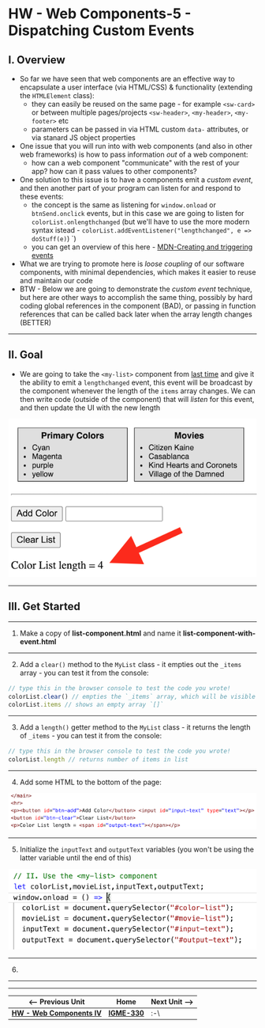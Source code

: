 # HW - Web Components-5 - Dispatching Custom Events

## I. Overview

- So far we have seen that web components are an effective way to encapsulate a user interface (via HTML/CSS) & functionality (extending the `HTMLElement` class):
  - they can easily be reused on the same page - for example `<sw-card>` or between multiple pages/projects `<sw-header>`, `<my-header>`, `<my-footer>` etc
  - parameters can be passed in via HTML custom `data-` attributes, or via stanard JS object properties
- One issue that you will run into with web components (and also in other web frameworks) is how to pass information *out* of a web component:
  - how can a web component "communicate" with the rest of your app? how can it pass values to other components?
- One solution to this issue is to have a components emit a *custom event*, and then another part of your program can listen for and respond to these events:
  - the concept is the same as listening for `window.onload` or `btnSend.onclick` events, but in this case we are going to listen for `colorList.onlengthchanged` (but we'll have to use the more modern syntax istead - `colorList.addEventListener("lengthchanged", e => doStuff(e)`)
`)
  - you can get an overview of this here - [MDN-Creating and triggering events](https://developer.mozilla.org/en-US/docs/Web/Events/Creating_and_triggering_events)
- What we are trying to promote here is *loose coupling* of our software components, with minimal dependencies, which makes it easier to reuse and maintain our code
- BTW - Below we are going to demonstrate the *custom event* technique, but here are other ways to accomplish the same thing, possibly by hard coding global references in the component (BAD), or passing in function references that can be called back later when the array length changes (BETTER)

<hr>

## II. Goal

- We are going to take the `<my-list>` component from [last time](HW-wc-4.md) and give it the ability to emit a `lengthchanged` event, this event will be broadcast by the component whenever the length of the `items` array changes. We can then write code (outside of the component) that will *listen* for this event, and then update the UI with the new length

![screenshot](_images/_wc/HW-wc-12.png)

<hr>

## III. Get Started

<hr>

1) Make a copy of **list-component.html** and name it **list-component-with-event.html**

<hr>

2) Add a `clear()` method to the `MyList` class - it empties out the `_items` array - you can test it from the console:

```js
// type this in the browser console to test the code you wrote!
colorList.clear() // empties the `_items` array, which will be visible on the page
colorList.items // shows an empty array `[]`
```

<hr>

3) Add a `length()` getter method to the `MyList` class - it returns the length of `_items` - you can test it from the console:

```js
// type this in the browser console to test the code you wrote!
colorList.length // returns number of items in list
```

<hr>

4) Add some HTML to the bottom of the page:

![screenshot](_images/_wc/HW-wc-13.png)

<hr>

5) Initialize the `inputText` and `outputText` variables (you won't be using the latter variable until the end of this)

![screenshot](_images/_wc/HW-wc-14.png)

<hr>

6)

<hr><hr>

| <-- Previous Unit | Home | Next Unit -->
| --- | --- | --- 
|  [**HW - Web Components IV**](HW-wc-4.md)  |  [**IGME-330**](../README.md) | :-\
